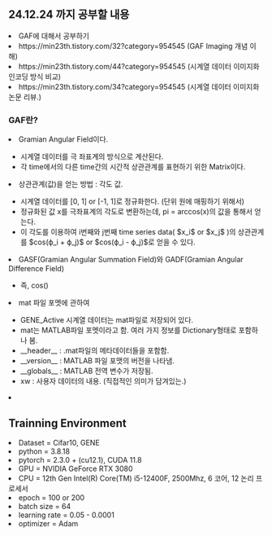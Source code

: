 ## 24.12.24 까지 공부할 내용
<li> GAF에 대해서 공부하기 </li>
<li> https://min23th.tistory.com/32?category=954545 (GAF Imaging 개념 이해) </li>
<li> https://min23th.tistory.com/44?category=954545 (시계열 데이터 이미지화 인코딩 방식 비교) </li>
<li> https://min23th.tistory.com/34?category=954545 (시계열 데이터 이미지화 논문 리뷰.) </li>


### GAF란?
<li> Gramian Angular Field이다. </li>
<ul>
<li> 시계열 데이터를 극 좌표계의 방식으로 계산된다. </li>
<li> 각 time에서의 다른 time간의 시간적 상관관계를 표현하기 위한 Matrix이다. </li>
</ul>
<li> 상관관계(값)을 얻는 방법 : 각도 값. </li>
<ul>
<li> 시계열 데이터를 [0, 1] or [-1, 1]로 정규화한다. (단위 원에 매핑하기 위해서) </li>
<li> 정규화된 값 x를 극좌표계의 각도로 변환하는데, pi = arccos(x)의 값을 통해서 얻는다. </li>
<li> 이 각도를 이용하여 i번째와 j번째 time series data( $x_i$ or $x_j$ )의 상관관계를 $cos(ϕ_i + ϕ_j)$ or $cos(ϕ_i - ϕ_j)$로 얻을 수 있다. </li>
</ul>
<li> GASF(Gramian Angular Summation Field)와 GADF(Gramian Angular Difference Field) </li>
<ul>
<li> 즉, cos() </li>
</ul>
<li> mat 파일 포멧에 관하여 </li>
<ul>
<li> GENE_Active 시계열 데이터는 mat파일로 저장되어 있다. </li>
<li> mat는 MATLAB파일 포멧이라고 함. 여러 가지 정보를 Dictionary형태로 포함하나 봄. </li>
<li> __header__ : .mat파일의 메타데이터들을 포함함. </li>
<li> __version__ : MATLAB 파일 포맷의 버전을 나타냄. </li>
<li> __globals__ : MATLAB 전역 변수가 저장됨. </li>
<li> xw : 사용자 데이터의 내용. (직접적인 의미가 담겨있는.) </li>
</ul>
<li>  </li>


## Trainning Environment
<li> Dataset = Cifar10, GENE </li>
<li> python = 3.8.18 </li>
<li> pytorch = 2.3.0 + (cu12.1), CUDA 11.8 </li>
<li> GPU = NVIDIA GeForce RTX 3080 </li>
<li> CPU = 12th Gen Intel(R) Core(TM) i5-12400F, 2500Mhz, 6 코어, 12 논리 프로세서 </li>
<li> epoch = 100 or 200 </li>
<li> batch size = 64 </li>
<li> learning rate = 0.05 - 0.0001 </li>
<li> optimizer = Adam </li>